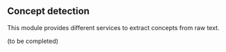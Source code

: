 ## Concept detection

This module provides different services to extract concepts from raw text.

(to be completed)